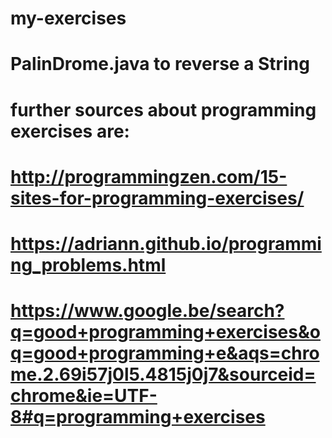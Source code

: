 # my-exercises

# PalinDrome.java to reverse a String
#
# further sources about programming exercises are:
# http://programmingzen.com/15-sites-for-programming-exercises/
# https://adriann.github.io/programming_problems.html
# https://www.google.be/search?q=good+programming+exercises&oq=good+programming+e&aqs=chrome.2.69i57j0l5.4815j0j7&sourceid=chrome&ie=UTF-8#q=programming+exercises




